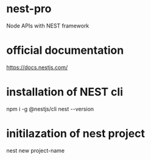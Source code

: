 # nest-pro
Node APIs with NEST framework

# official documentation
https://docs.nestjs.com/

# installation of NEST cli
npm i -g @nestjs/cli
nest --version

# initilazation of nest project
nest new project-name

